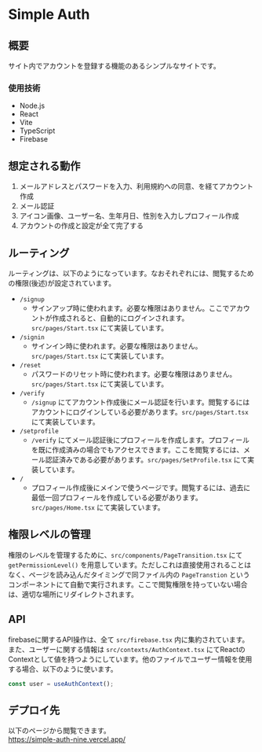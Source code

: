 # Simple Auth

## 概要

サイト内でアカウントを登録する機能のあるシンプルなサイトです。  

### 使用技術
- Node.js
- React
- Vite
- TypeScript
- Firebase

## 想定される動作
1. メールアドレスとパスワードを入力、利用規約への同意、を経てアカウント作成
2. メール認証
3. アイコン画像、ユーザー名、生年月日、性別を入力しプロフィール作成
4. アカウントの作成と設定が全て完了する

## ルーティング

ルーティングは、以下のようになっています。なおそれぞれには、閲覧するための権限(後述)が設定されています。
- `/signup`
   - サインアップ時に使われます。必要な権限はありません。ここでアカウントが作成されると、自動的にログインされます。 `src/pages/Start.tsx` にて実装しています。
- `/signin`
   - サインイン時に使われます。必要な権限はありません。`src/pages/Start.tsx` にて実装しています。
- `/reset`
   - パスワードのリセット時に使われます。必要な権限はありません。`src/pages/Start.tsx` にて実装しています。
- `/verify`
   - `/signup` にてアカウント作成後にメール認証を行います。閲覧するにはアカウントにログインしている必要があります。`src/pages/Start.tsx` にて実装しています。
- `/setprofile`
   - `/verify` にてメール認証後にプロフィールを作成します。プロフィールを既に作成済みの場合でもアクセスできます。ここを閲覧するには、メール認証済みである必要があります。`src/pages/SetProfile.tsx` にて実装しています。
- `/`
   - プロフィール作成後にメインで使うページです。閲覧するには、過去に最低一回プロフィールを作成している必要があります。`src/pages/Home.tsx` にて実装しています。

## 権限レベルの管理

権限のレベルを管理するために、`src/components/PageTransition.tsx` にて `getPermissionLevel()` を用意しています。ただしこれは直接使用されることはなく、ページを読み込んだタイミングで同ファイル内の `PageTranstion` というコンポーネントにて自動で実行されます。ここで閲覧権限を持っていない場合は、適切な場所にリダイレクトされます。

## API

firebaseに関するAPI操作は、全て `src/firebase.tsx` 内に集約されています。また、ユーザーに関する情報は `src/contexts/AuthContext.tsx` にてReactのContextとして値を持つようにしています。他のファイルでユーザー情報を使用する場合、以下のように使います。

```TypeScript
const user = useAuthContext();
```

## デプロイ先

以下のページから閲覧できます。  
https://simple-auth-nine.vercel.app/
